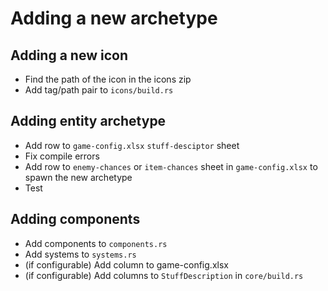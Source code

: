# Adding a new archetype

## Adding a new icon

- Find the path of the icon in the icons zip
- Add tag/path pair to `icons/build.rs`

## Adding entity archetype

- Add row to `game-config.xlsx` `stuff-desciptor` sheet
- Fix compile errors
- Add row to `enemy-chances` or `item-chances` sheet in `game-config.xlsx` to spawn the new archetype
- Test

## Adding components

- Add components to `components.rs`
- Add systems to `systems.rs`
- (if configurable) Add column to game-config.xlsx
- (if configurable) Add columns to `StuffDescription` in `core/build.rs`
